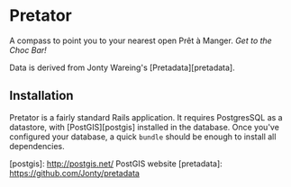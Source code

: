 # Pretator

A compass to point you to your nearest open Prêt à Manger. *Get to the Choc Bar!*

Data is derived from Jonty Wareing's [Pretadata][pretadata].

## Installation

Pretator is a fairly standard Rails application. It requires PostgresSQL as a datastore, with [PostGIS][postgis] installed in the database. Once you've configured your database, a quick `bundle` should be enough to install all dependencies.

[postgis]: http://postgis.net/ PostGIS website
[pretadata]: https://github.com/Jonty/pretadata